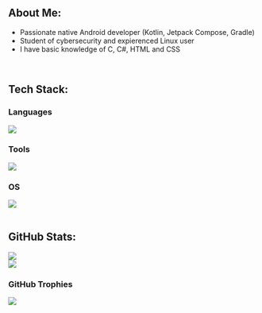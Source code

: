 ## About Me:
- Passionate native Android developer (Kotlin, Jetpack Compose, Gradle)
- Student of cybersecurity and expierenced Linux user
- I have basic knowledge of C, C#, HTML and CSS
</br>

## Tech Stack:

### Languages

![](https://go-skill-icons.vercel.app/api/icons?i=kotlin,c,cs,markdown,html,css&perline=7)
<!-- </br>
![](https://github-readme-stats.vercel.app/api/top-langs/?username=VranaPavel&theme=blue-green&hide_border=false&include_all_commits=true&count_private=true&layout=compact) -->

### Tools
  
![](https://go-skill-icons.vercel.app/api/icons?i=jetpackcompose,gradle,git,docker,androidstudio,neovim,figma&perline=7)

### OS
![](https://go-skill-icons.vercel.app/api/icons?i=linux,arch,android)
</br></br>

## GitHub Stats:
![](https://github-readme-stats.vercel.app/api?username=VranaPavel&theme=blue-green&hide_border=false&include_all_commits=true&count_private=true)<br/>
![](https://github-readme-streak-stats.herokuapp.com/?user=VranaPavel&theme=blue-green&hide_border=false)<br/>

<!--![](https://github-readme-stats.vercel.app/api/top-langs/?username=VranaPavel&theme=blue-green&hide_border=false&include_all_commits=false&count_private=false&layout=compact) -->

### GitHub Trophies
![](https://github-profile-trophy.vercel.app/?username=VranaPavel&theme=algolia&no-frame=false&no-bg=false&margin-w=4)

